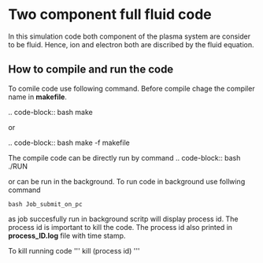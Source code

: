# Two component full fluid code

In this simulation code both component of the plasma system are
consider to be fluid. Hence, ion and electron both are discribed 
by the fluid equation. 

## How to compile and run the code 

To comile code use following command. Before compile chage the compiler name
in **makefile**.

.. code-block:: bash
        make

or 

.. code-block:: bash
        make -f makefile



The compile code can be directly run by command 
.. code-block:: bash
        ./RUN


or can be run in the background. To run code in background use follwing command
```
bash Job_submit_on_pc
```

as job succesfully run in background scritp will display process id. The process id is 
important to kill the code. The process id also printed in **process_ID.log** file with time 
stamp.

To kill running code 
'''
kill (process id)
'''

